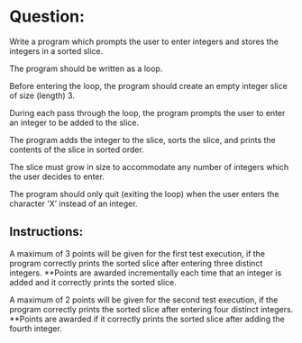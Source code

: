 # Question:

Write a program which prompts the user to enter integers and
stores the integers in a sorted slice.

The program should be written as a loop.

Before entering the loop, the program should
create an empty integer slice of size (length) 3.

During each pass through the loop, the program prompts the user to
enter an integer to be added to the slice.

The program adds the integer to the slice, sorts the slice,
and prints the contents of the slice in sorted order.

The slice must grow in size to accommodate any number of integers
which the user decides to enter.

The program should only quit (exiting the loop) when the user enters
the character ‘X’ instead of an integer.

## Instructions:

A maximum of 3 points will be given for the first test execution,
if the program correctly prints the sorted slice after entering
three distinct integers. **Points are awarded incrementally
each time that an integer is added and it correctly prints
the sorted slice.

A maximum of 2 points will be given for the second test
execution, if the program correctly prints the sorted slice after
entering four distinct integers. **Points are awarded if it
correctly prints the sorted slice after adding the fourth
integer.
